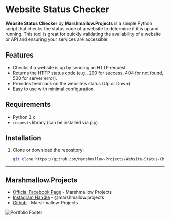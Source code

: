 # Website Status Checker

**Website Status Checker** by **Marshmallow.Projects** is a simple Python script that checks the status code of a website to determine if it is up and running. This tool is great for quickly validating the availability of a website or API and ensuring your services are accessible.

## Features

- Checks if a website is up by sending an HTTP request.
- Returns the HTTP status code (e.g., 200 for success, 404 for not found, 500 for server error).
- Provides feedback on the website’s status (Up or Down).
- Easy to use with minimal configuration.

## Requirements

- Python 3.x
- `requests` library (can be installed via pip)

## Installation

1. Clone or download the repository:

   ```bash
   git clone https://github.com/Marshmallow-Projects/Website-Status-Checker.git


---
## Marshmallow.Projects
- [Official Facebook Page](https://www.facebook.com/Marshmallow.Projects) - Marshmallow Projects
- [Instagram Handle](https://www.instagram.com/marshmallow.projects/) - @marshmallow.projects
- [Github](github.com/Marshmallow-Projects) - Marshmallow-Projects

![Portfolio Footer](https://github.com/user-attachments/assets/6cb0f24f-16e2-4252-9240-b854d57bf035)

